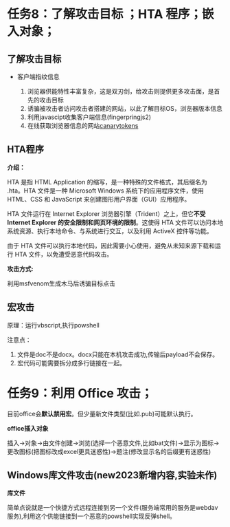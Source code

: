 # 任务8：了解攻击目标 ；HTA 程序；嵌入对象；

## 了解攻击目标

- 客户端指纹信息

	1. 浏览器供能特性丰富复杂，这是双刃剑，给攻击则提供更多攻击面，是首先的攻击目标
	1. 诱骗被攻击者访问攻击者搭建的网站，以此了解目标OS，浏览器版本信息
	1. 利用javascipt收集客户端信息(fingerpringjs2)
	1. 在线获取浏览器信息的网站[canarytokens](https://canarytokens.org/)

## HTA程序

**介绍：**

HTA 是指 HTML Application 的缩写，是一种特殊的文件格式，其后缀名为 .hta。HTA 文件是一种 Microsoft Windows 系统下的应用程序文件，使用 HTML、CSS 和 JavaScript 来创建图形用户界面（GUI）应用程序。

HTA 文件运行在 Internet Explorer 浏览器引擎（Trident）之上，但它**不受 Internet Explorer 的安全限制和网页环境的限制**。这使得 HTA 文件可以访问本地系统资源、执行本地命令、与系统进行交互，以及利用 ActiveX 控件等功能。

由于 HTA 文件可以执行本地代码，因此需要小心使用，避免从未知来源下载和运行 HTA 文件，以免遭受恶意代码攻击。

**攻击方式:**

利用msfvenom生成木马后诱骗目标点击

## 宏攻击

原理：运行vbscript,执行powshell

注意点：

1. 文件是doc不是docx。docx只能在本机攻击成功,传输后payload不会保存。
2. 宏代码可能需要拆分成多行链接在一起。

# 任务9：利用 Office 攻击；

目前office会**默认禁用宏**。但少量新文件类型(比如.pub)可能默认执行。

**office插入对象**

插入->对象->由文件创建->浏览(选择一个恶意文件,比如bat文件)->显示为图标->更改图标(把图标改成excel更具迷惑性)->题注(修改显示名的后缀更有迷惑性)

## Windows库文件攻击(new2023新增内容,实验未作)

**库文件**

简单点说就是一个快捷方式远程连接到另一个文件(服务端常用的服务是webdav服务),利用这个供能链接到一个恶意的powshell实现反弹shell。



